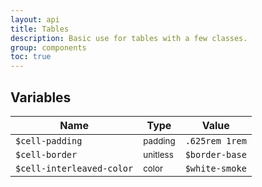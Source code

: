 ```yaml
---
layout: api
title: Tables
description: Basic use for tables with a few classes.
group: components
toc: true
---
```



## Variables

| Name  | Type  | Value |
| ----- | ----- | ----- |
| `$cell-padding` | <small>padding</small> | `.625rem 1rem` |
| `$cell-border` | <small>unitless</small> | `$border-base` |
| `$cell-interleaved-color` | <small>color</small> | <span class="small-box" style="background:#f5f5f5"></span> `$white-smoke` |